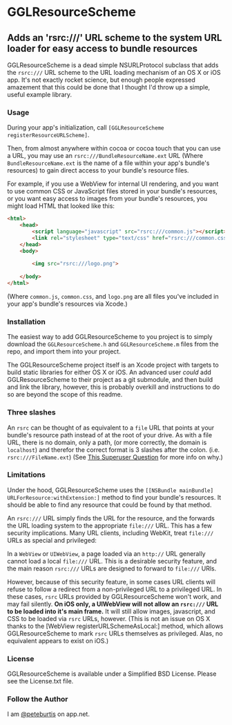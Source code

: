 # GGLResourceScheme

## Adds an 'rsrc:///' URL scheme to the system URL loader for easy access to bundle resources

GGLResourceScheme is a dead simple NSURLProtocol subclass that adds the `rsrc:///` URL scheme to the URL loading mechanism of an OS X or iOS app. It's not exactly rocket science, but enough people expressed amazement that this could be done that I thought I'd throw up a simple, useful example library.

### Usage

During your app's initialization, call `[GGLResourceScheme registerResourceURLScheme]`.

Then, from almost anywhere within cocoa or cocoa touch that you can use a URL, you may use an `rsrc:///BundleResourceName.ext` URL (Where `BundleResourceName.ext` is the name of a file within your app's bundle's resources) to gain direct access to your bundle's resource files.

For example, if you use a WebView for internal UI rendering, and you want to use common CSS or JavaScript files stored in your bundle's resources, or you want easy access to images from your bundle's resources, you might load HTML that looked like this:


```html
<html>
	<head>
		<script language="javascript" src="rsrc:///common.js"></script>
		<link rel="stylesheet" type="text/css" href="rsrc:///common.css">
	</head>
	<body>
	
		<img src="rsrc:///logo.png">
	
	</body>
</html>
```

(Where `common.js`, `common.css`, and `logo.png` are all files you've included in your app's bundle's resources via Xcode.)

### Installation

The easiest way to add GGLResourceScheme to you project is to simply download the `GGLResourceScheme.h` and `GGLResourceScheme.m` files from the repo, and import them into your project.

The GGLResourceScheme project itself is an Xcode project with targets to build static libraries for either OS X or iOS. An advanced user *could* add GGLResourceScheme to their project as a git submodule, and then build and link the library, however, this is probably overkill and instructions to do so are beyond the scope of this readme.

### Three slashes

An `rsrc` can be thought of as equivalent to a `file` URL that points at your bundle's resource path instead of at the root of your drive. As with a file URL, there is no domain, only a path, (or more correctly, the domain is `localhost`) and therefor the correct format is 3 slashes after the colon. (i.e. `rsrc:///FileName.ext`) (See [This Superuser Question](http://superuser.com/questions/352133/what-is-the-reason-that-file-urls-start-with-three-slashes-file-etc) for more info on why.)

### Limitations

Under the hood, GGLResourceScheme uses the `[[NSBundle mainBundle] URLForResource:withExtension:]` method to find your bundle's resources. It should be able to find any resource that could be found by that method.

An `rsrc:///` URL simply finds the URL for the resource, and the forwards the URL loading system to the appropriate `file:///` URL. This has a few security implications. Many URL clients, including WebKit, treat `file:///` URLs as special and privileged:

In a `WebView` or `UIWebView`, a page loaded via an `http://` URL generally cannot load a local `file:///` URL. This is a desirable security feature, and the main reason `rsrc:///` URLs are designed to forward to `file:///` URls.

However, because of this security feature, in some cases URL clients will refuse to follow a redirect from a non-privileged URL to a privileged URL. In these cases, `rsrc` URLs provided by GGLResourceScheme won't work, and may fail silently. **On iOS only, a UIWebView will not allow an `rsrc:///` URL to be loaded into it's main frame.** It will still allow images, javascript, and CSS to be loaded via `rsrc` URLs, however. (This is not an issue on OS X thanks to the [WebView registerURLSchemeAsLocal:] method, which allows GGLResourceScheme to mark `rsrc` URLs themselves as privileged. Alas, no equivalent appears to exist on iOS.)

### License

GGLResourceScheme is available under a Simplified BSD License. Please see the License.txt file.

### Follow the Author

I am [@peteburtis](https://app.net/peteburtis) on app.net.
